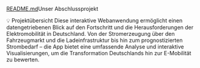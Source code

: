 [README.md](README.md)Unser Abschlussprojekt

💡 Projektübersicht
Diese interaktive Webanwendung ermöglicht einen datengetriebenen Blick auf den Fortschritt und die Herausforderungen der Elektromobilität in Deutschland. Von der Stromerzeugung über den Fahrzeugmarkt und die Ladeinfrastruktur bis hin zum prognostizierten Strombedarf – die App bietet eine umfassende Analyse und interaktive Visualisierungen, um die Transformation Deutschlands hin zur E-Mobilität zu bewerten.
